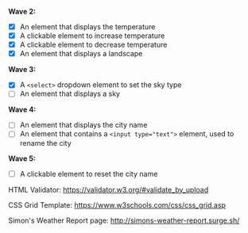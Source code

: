 **Wave 2:**
- [X] An element that displays the temperature
- [X] A clickable element to increase temperature
- [X] A clickable element to decrease temperature
- [X] An element that displays a landscape

**Wave 3:**
- [X] A `<select>` dropdown element to set the sky type
- [ ] An element that displays a sky

**Wave 4:**
- [ ] An element that displays the city name
- [ ] An element that contains a `<input type="text">` element, used to rename the city

**Wave 5:**
- [ ] A clickable element to reset the city name


HTML Validator: https://validator.w3.org/#validate_by_upload

CSS Grid Template: https://www.w3schools.com/css/css_grid.asp

Simon's Weather Report page: http://simons-weather-report.surge.sh/